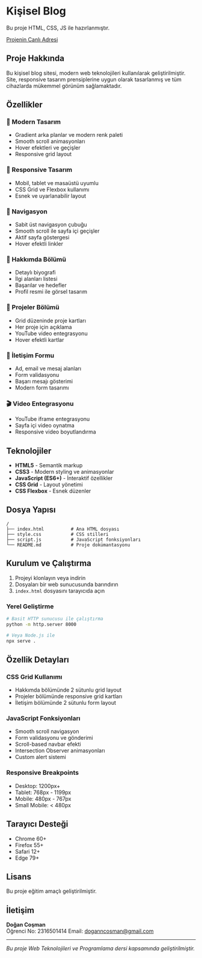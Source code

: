 # Kişisel Blog

Bu proje HTML, CSS, JS ile hazırlanmıştır.

[Projenin Canlı Adresi](https://dogannx.github.io/blog-projesi)

## Proje Hakkında

Bu kişisel blog sitesi, modern web teknolojileri kullanılarak geliştirilmiştir. Site, responsive tasarım prensiplerine uygun olarak tasarlanmış ve tüm cihazlarda mükemmel görünüm sağlamaktadır.

## Özellikler

### 🎨 Modern Tasarım
- Gradient arka planlar ve modern renk paleti
- Smooth scroll animasyonları
- Hover efektleri ve geçişler
- Responsive grid layout

### 📱 Responsive Tasarım
- Mobil, tablet ve masaüstü uyumlu
- CSS Grid ve Flexbox kullanımı
- Esnek ve uyarlanabilir layout

### 🧭 Navigasyon
- Sabit üst navigasyon çubuğu
- Smooth scroll ile sayfa içi geçişler
- Aktif sayfa göstergesi
- Hover efektli linkler

### 👤 Hakkımda Bölümü
- Detaylı biyografi
- İlgi alanları listesi
- Başarılar ve hedefler
- Profil resmi ile görsel tasarım

### 🚀 Projeler Bölümü
- Grid düzeninde proje kartları
- Her proje için açıklama
- YouTube video entegrasyonu
- Hover efektli kartlar

### 📧 İletişim Formu
- Ad, email ve mesaj alanları
- Form validasyonu
- Başarı mesajı gösterimi
- Modern form tasarımı

### 🎬 Video Entegrasyonu
- YouTube iframe entegrasyonu
- Sayfa içi video oynatma
- Responsive video boyutlandırma

## Teknolojiler

- **HTML5** - Semantik markup
- **CSS3** - Modern styling ve animasyonlar
- **JavaScript (ES6+)** - İnteraktif özellikler
- **CSS Grid** - Layout yönetimi
- **CSS Flexbox** - Esnek düzenler

## Dosya Yapısı

```
/
├── index.html          # Ana HTML dosyası
├── style.css           # CSS stilleri
├── script.js           # JavaScript fonksiyonları
└── README.md           # Proje dokümantasyonu
```

## Kurulum ve Çalıştırma

1. Projeyi klonlayın veya indirin
2. Dosyaları bir web sunucusunda barındırın
3. `index.html` dosyasını tarayıcıda açın

### Yerel Geliştirme

```bash
# Basit HTTP sunucusu ile çalıştırma
python -m http.server 8000

# Veya Node.js ile
npx serve .
```

## Özellik Detayları

### CSS Grid Kullanımı
- Hakkımda bölümünde 2 sütunlu grid layout
- Projeler bölümünde responsive grid kartları
- İletişim bölümünde 2 sütunlu form layout

### JavaScript Fonksiyonları
- Smooth scroll navigasyon
- Form validasyonu ve gönderimi
- Scroll-based navbar efekti
- Intersection Observer animasyonları
- Custom alert sistemi

### Responsive Breakpoints
- Desktop: 1200px+
- Tablet: 768px - 1199px
- Mobile: 480px - 767px
- Small Mobile: < 480px

## Tarayıcı Desteği

- Chrome 60+
- Firefox 55+
- Safari 12+
- Edge 79+

## Lisans

Bu proje eğitim amaçlı geliştirilmiştir.

## İletişim

**Doğan Coşman**  
Öğrenci No: 2316501414
Email: doganncosman@gmail.com

---

*Bu proje Web Teknolojileri ve Programlama dersi kapsamında geliştirilmiştir.*
